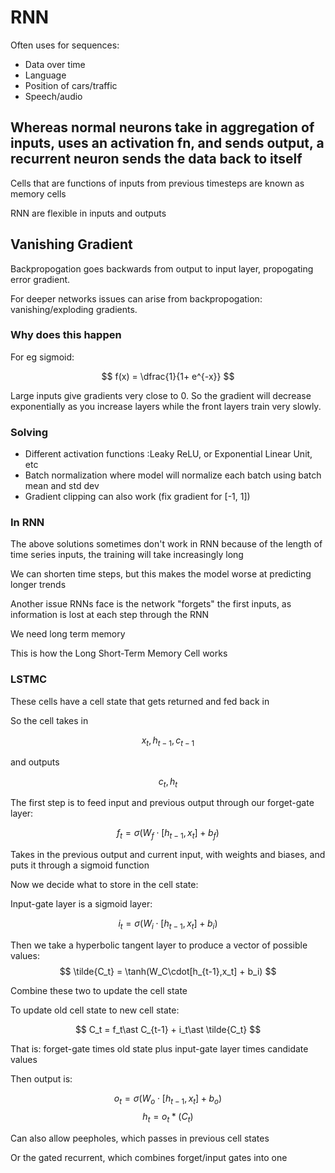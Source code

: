 # RNN

Often uses for sequences:

- Data over time
- Language
- Position of cars/traffic
- Speech/audio
  
## Whereas normal neurons take in aggregation of inputs, uses an activation fn, and sends output, a recurrent neuron sends the data back to itself

Cells that are functions of inputs from previous timesteps are known as memory cells

RNN are flexible in inputs and outputs

## Vanishing Gradient

Backpropogation goes backwards from output to input layer, propogating error gradient.

For deeper networks issues can arise from backpropogation: vanishing/exploding gradients.

### Why does this happen

For eg sigmoid:

$$
f(x) = \dfrac{1}{1+ e^{-x}}
$$

Large inputs give gradients very close to 0. So the gradient will decrease exponentially as you increase layers while the front layers train very slowly.

### Solving

- Different activation functions :Leaky ReLU, or Exponential Linear Unit, etc
- Batch normalization where model will normalize each batch using batch mean and std dev
- Gradient clipping can also work (fix gradient for [-1, 1])
  
### In RNN

The above solutions sometimes don't work in RNN because of the length of time series inputs, the training will take increasingly long

We can shorten time steps, but this makes the model worse at predicting longer trends

Another issue RNNs face is the network "forgets" the first inputs, as information is lost at each step through the RNN

We need long term memory

This is how the Long Short-Term Memory Cell works

### LSTMC

These cells have a cell state that gets returned and fed back in

So the cell takes in

$$
x_t,h_{t-1}, c_{t-1}
$$

and outputs

$$
c_t, h_t
$$

The first step is to feed input and previous output through our forget-gate layer:

$$
f_t = \sigma (W_f\cdot[h_{t-1},x_t] + b_f)
$$

Takes in the previous output and current input, with weights and biases, and puts it through a sigmoid function

Now we decide what to store in the cell state:

Input-gate layer is a sigmoid layer:

$$
i_t = \sigma(W_i\cdot[h_{t-1},x_t] + b_i)
$$

Then we take a hyperbolic tangent layer to produce a vector of possible values:
$$
\tilde{C_t} = \tanh(W_C\cdot[h_{t-1},x_t] + b_i)
$$

Combine these two to update the cell state

To update old cell state to new cell state:

$$
C_t = f_t\ast C_{t-1} + i_t\ast \tilde{C_t}
$$

That is: forget-gate times old state plus input-gate layer times candidate values

Then output is:

$$
o_t = \sigma(W_o\cdot[h_{t-1},x_t] + b_o)
$$
$$
h_t = o_t\ast (C_t)
$$

Can also allow peepholes, which passes in previous cell states

Or the gated recurrent, which combines forget/input gates into one
